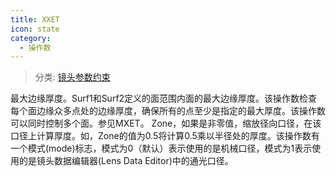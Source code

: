 ```yaml
---
title: XXET
icon: state
category:
  - 操作数
---
```


> 分类: [镜头参数约束](/hb/operands/130/871/  "Zemax 操作数 镜头参数约束")

最大边缘厚度。Surf1和Surf2定义的面范围内面的最大边缘厚度。该操作数检查每个面边缘众多点处的边缘厚度，确保所有的点至少是指定的最大厚度。该操作数可以同时控制多个面。参见MXET。 
Zone，如果是非零值，缩放径向口径，在该口径上计算厚度。如，Zone的值为0.5将计算0.5乘以半径处的厚度。该操作数有一个模式(mode)标志，模式为0（默认）表示使用的是机械口径，模式为1表示使用的是镜头数据编辑器(Lens Data Editor)中的通光口径。